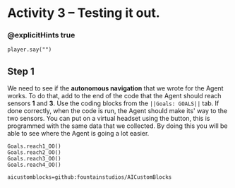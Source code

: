 # Activity 3 – Testing it out.

### @explicitHints true

```template
player.say("")
``` 

## Step 1
We need to see if the **autonomous navigation** that we wrote for the Agent works. To do that, add to the end of the code that the Agent should reach
sensors **1** and **3**. Use the coding blocks from the `||Goals: GOALS||` tab. If done correctly, when the code is run, the Agent should make its' 
way to the two sensors. You can put on a virtual headset using the button, this is programmed with the same data that we collected. By doing this you will
be able to see where the Agent is going a lot easier. 


```ghost
Goals.reach1_OO()
Goals.reach2_OO()
Goals.reach3_OO()
Goals.reach4_OO()
```

```package
aicustomblocks=github:fountainstudios/AICustomBlocks
```
